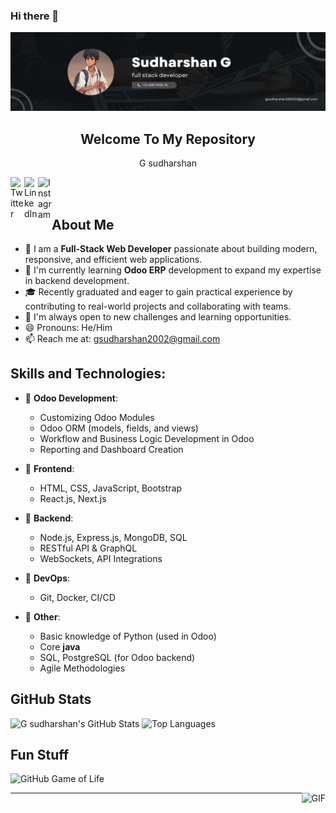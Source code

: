 ### Hi there 👋

<!--
**gsudharshan2002/gsudharshan2002** is a ✨ _special_ ✨ repository because its `README.md` (this file) appears on your GitHub profile.
-->

<p align="center">
 <img src="Black Minimal Business Personal Profile Linkedin Banner.png" alt="Hello world">
 <h2 align="center">Welcome To My Repository</h2>
 <p align="center">G sudharshan</p>
</p>

<a href="https://twitter.com/gsudharshan2002">
  <img align="left" alt="Twitter" width="22px" src="https://cdn.jsdelivr.net/npm/simple-icons@v3/icons/twitter.svg" />
</a>
<a href="https://www.linkedin.com/in/gsudharshan2002">
  <img align="left" alt="LinkedIn" width="22px" src="https://cdn.jsdelivr.net/npm/simple-icons@v3/icons/linkedin.svg" />
</a>
<a href="https://www.instagram.com/gsudharshan2002/">
  <img align="left" alt="Instagram" width="22px" src="https://cdn.jsdelivr.net/npm/simple-icons@v3/icons/instagram.svg" />
</a>

<br />
<br />

## About Me

- 🌱 I am a **Full-Stack Web Developer** passionate about building modern, responsive, and efficient web applications.
- 🚀 I'm currently learning **Odoo ERP** development to expand my expertise in backend development.
- 🎓 Recently graduated and eager to gain practical experience by contributing to real-world projects and collaborating with teams.
- 💬 I'm always open to new challenges and learning opportunities.
- 😄 Pronouns: He/Him
- 📫 Reach me at: [gsudharshan2002@gmail.com](mailto:gsudharshan2002@gmail.com)


## Skills and Technologies:

- 🌱 **Odoo Development**: 
    - Customizing Odoo Modules
    - Odoo ORM (models, fields, and views)
    - Workflow and Business Logic Development in Odoo
    - Reporting and Dashboard Creation

- 🌱 **Frontend**: 
    - HTML, CSS, JavaScript, Bootstrap
    - React.js, Next.js

- 🌱 **Backend**: 
    - Node.js, Express.js, MongoDB, SQL
    - RESTful API & GraphQL
    - WebSockets, API Integrations

- 🌱 **DevOps**: 
    - Git, Docker, CI/CD

- 🌱 **Other**: 
    - Basic knowledge of Python (used in Odoo)
    - Core **java**
    - SQL, PostgreSQL (for Odoo backend)
    - Agile Methodologies

## GitHub Stats

![G sudharshan's GitHub Stats](https://github-readme-stats.vercel.app/api?username=gsudharshan2002&count_private=true&theme=tokyonight)
![Top Languages](https://github-readme-stats.vercel.app/api/top-langs/?username=gsudharshan2002&theme=tokyonight)

## Fun Stuff



![GitHub Game of Life](https://iili.io/dRDAWF.png)




<p align="center">
  <img align="right" alt="GIF" src="https://media.giphy.com/media/836HiJc7pgzy8iNXCn/giphy.gif" />
</p>

---

